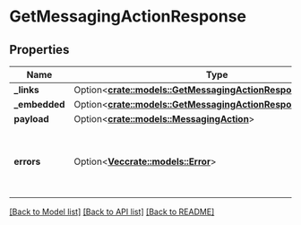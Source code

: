 # GetMessagingActionResponse

## Properties

Name | Type | Description | Notes
------------ | ------------- | ------------- | -------------
**_links** | Option<[**crate::models::GetMessagingActionResponseLinks**](GetMessagingActionResponse__links.md)> |  | [optional]
**_embedded** | Option<[**crate::models::GetMessagingActionResponseEmbedded**](GetMessagingActionResponse__embedded.md)> |  | [optional]
**payload** | Option<[**crate::models::MessagingAction**](MessagingAction.md)> |  | [optional]
**errors** | Option<[**Vec<crate::models::Error>**](Error.md)> | A list of error responses returned when a request is unsuccessful. | [optional]

[[Back to Model list]](../README.md#documentation-for-models) [[Back to API list]](../README.md#documentation-for-api-endpoints) [[Back to README]](../README.md)


